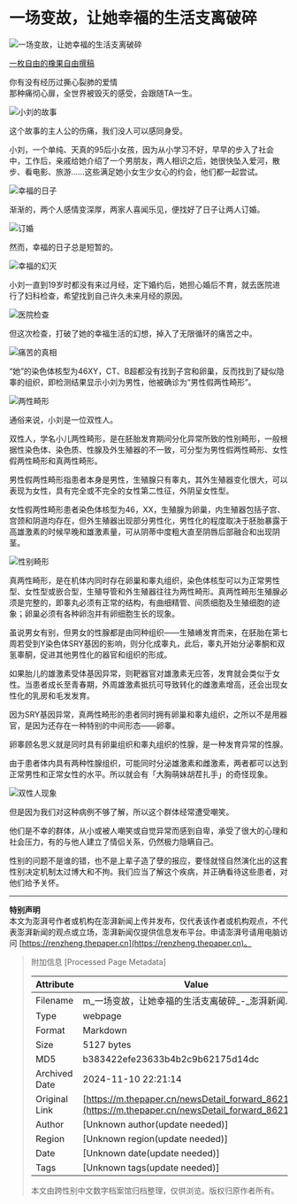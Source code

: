 # 一场变故，让她幸福的生活支离破碎

![一场变故，让她幸福的生活支离破碎](https://image.thepaper.cn/publish/interaction/image/3/624/293.jpg)

[一枚自由的橡果自由撰稿](https://m.thepaper.cn/user_interaction_4625702)

你有没有经历过撕心裂肺的爱情  
那种痛彻心扉，全世界被毁灭的感受，会跟随TA一生。

![小刘的故事](https://imagepphcloud.thepaper.cn/pph/image/81/872/974.jpg)

这个故事的主人公的伤痛，我们没人可以感同身受。

小刘，一个单纯、天真的95后小女孩，因为从小学习不好，早早的步入了社会中，工作后，亲戚给她介绍了一个男朋友，两人相识之后，她很快坠入爱河，散步、看电影、旅游......这些满足她小女生少女心的约会，他们都一起尝试。

![幸福的日子](https://imagepphcloud.thepaper.cn/pph/image/81/872/976.jpg)

渐渐的，两个人感情变深厚，两家人喜闻乐见，便找好了日子让两人订婚。

![订婚](https://imagepphcloud.thepaper.cn/pph/image/81/872/980.jpg)

然而，幸福的日子总是短暂的。

![幸福的幻灭](https://imagepphcloud.thepaper.cn/pph/image/81/872/982.jpg)

小刘一直到19岁时都没有来过月经，定下婚约后，她担心婚后不育，就去医院进行了妇科检查，希望找到自己许久未来月经的原因。

![医院检查](https://imagepphcloud.thepaper.cn/pph/image/81/872/986.jpg)

但这次检查，打破了她的幸福生活的幻想，掉入了无限循环的痛苦之中。

![痛苦的真相](https://imagepphcloud.thepaper.cn/pph/image/81/872/990.jpg)

“她”的染色体核型为46XY，CT、B超都没有找到子宫和卵巢，反而找到了疑似隐睾的组织，即检测结果显示小刘为男性，他被确诊为“男性假两性畸形”。

![两性畸形](https://imagepphcloud.thepaper.cn/pph/image/81/872/992.jpg)

通俗来说，小刘是一位双性人。

双性人，学名小儿两性畸形，是在胚胎发育期间分化异常所致的性别畸形，一般根据性染色体、染色质、性腺及外生殖器的不一致，可分型为男性假两性畸形、女性假两性畸形和真两性畸形。

男性假两性畸形指患者本身是男性，生殖腺只有睾丸，其外生殖器变化很大，可以表现为女性，具有完全或不完全的女性第二性征，外阴呈女性型。

女性假两性畸形患者染色体核型为46，XX，生殖腺为卵巢，内生殖器包括子宫、宫颈和阴道均存在，但外生殖器出现部分男性化，男性化的程度取决于胚胎暴露于高雄激素的时候早晚和雄激素量，可从阴蒂中度粗大直至阴唇后部融合和出现阴茎。

![性别畸形](https://imagepphcloud.thepaper.cn/pph/image/81/872/993.jpg)

真两性畸形，是在机体内同时存在卵巢和睾丸组织，染色体核型可以为正常男性型、女性型或嵌合型，生殖导管和外生殖器往往为两性畸形。真两性畸形生殖腺必须是完整的，即睾丸必须有正常的结构，有曲细精管、间质细胞及生殖细胞的迹象；卵巢必须有各种卵泡并有卵细胞生长的现象。

虽说男女有别，但男女的性腺都是由同种组织——生殖嵴发育而来，在胚胎在第七周若受到Y染色体SRY基因的影响，则分化成睾丸，此后，睾丸开始分泌睾酮和双氢睾酮，促进其他男性化的器官和组织的形成。

如果胎儿的雄激素受体基因异常，则靶器官对雄激素无应答，发育就会类似于女性。当患者成长至青春期，外周雄激素抵抗可导致转化的雌激素增高，还会出现女性化的乳房和毛发发育。

因为SRY基因异常，真两性畸形的患者同时拥有卵巢和睾丸组织，之所以不是用器官，是因为还存在一种特别的中间形态——卵睾。

卵睾顾名思义就是同时具有卵巢组织和睾丸组织的性腺，是一种发育异常的性腺。

由于患者体内具有两种性腺组织，可能同时分泌雄激素和雌激素，两者都可以达到正常男性和正常女性的水平。所以就会有「大胸萌妹胡茬扎手」的奇怪现象。

![双性人现象](https://imagepphcloud.thepaper.cn/pph/image/81/872/995.jpg)

但是因为我们对这种病例不够了解，所以这个群体经常遭受嘲笑。

他们是不幸的群体，从小或被人嘲笑或自觉异常而感到自卑，承受了很大的心理和社会压力，有的与他人建立了情侣关系，仍然极力隐瞒自己。

性别的问题不是谁的错，也不是上辈子造了孽的报应，要怪就怪自然演化出的这套性别决定机制太过博大和不拘。我们应当了解这个疾病，并正确看待这些患者，对他们给予关怀。

---

**特别声明**  
本文为澎湃号作者或机构在澎湃新闻上传并发布，仅代表该作者或机构观点，不代表澎湃新闻的观点或立场，澎湃新闻仅提供信息发布平台。申请澎湃号请用电脑访问 [https://renzheng.thepaper.cn](https://renzheng.thepaper.cn)。

> 附加信息 [Processed Page Metadata]
>
> | Attribute       | Value                                  |
> |-----------------|----------------------------------------|
> | Filename        | m_一场变故，让她幸福的生活支离破碎_-_澎湃新闻.md                             |
> | Type            | webpage                                 |
> | Format          | Markdown                               |
> | Size            | 5127 bytes                           |
> | MD5             | b383422efe23633b4b2c9b62175d14dc                                  |
> | Archived Date   | 2024-11-10 22:21:14                             |
> | Original Link   | [https://m.thepaper.cn/newsDetail_forward_8621110](https://m.thepaper.cn/newsDetail_forward_8621110)                         |
> | Author          | [Unknown author(update needed)]                              |
> | Region          | [Unknown region(update needed)]                              |
> | Date            | [Unknown date(update needed)]                                 |
> | Tags            | [Unknown tags(update needed)]                                 |
>
> 本文由跨性别中文数字档案馆归档整理，仅供浏览。版权归原作者所有。
>